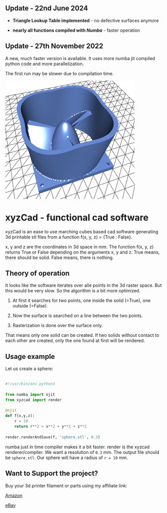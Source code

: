 ## Update - 22nd June 2024

- **Triangle Lookup Table implemented** - no defective surfaces anymore

- **nearly all functions compiled with _Numba_** - faster operation 

## Update - 27th November 2022

A new, much faster version is available. It uses more numba jit compiled python code and more parallelization.

The first run may be slower due to compilation time. 


![example image](demo.png)

# xyzCad - functional cad software

xyzCad is an ease to use marching cubes based cad software generating 3d printable stl files from a function f(x, y, z) = {True : False}.

x, y and z are the coordinates in 3d space in mm. The function f(x, y, z) returns True or False depending on the arguments x, y and z. True means, there should be solid. False means, there is nothing.

## Theory of operation

It looks like the software iterates over alle points in the 3d raster space. But this would be very slow. So the algorithm is a bit more optimized.

1. At first it searches for two points, one inside the solid (=True), one outside (=False).

2. Now the surface is searched on a line between the two points.

3. Rasterization is done over the surface only.

That means only one solid can be created. If two solids without contact to each other are created, only the one found at first will be rendered.

## Usage example

Let us create a sphere:

```python

#!/usr/bin/env python3

from numba import njit
from xyzcad import render

@njit
def f(x,y,z):
    r = 10
    return r**2 > x**2 + y**2 + z**2

render.renderAndSave(f, 'sphere.stl', 0.3)
```

numba just in time compiler makes it a bit faster. render is the xyzcad renderer/compiler. We want a resolution of ``0.3`` mm. The output file should be ``sphere.stl``. Our sphere will have a radius of ``r = 10`` mm. 

## Want to Support the project?

Buy your 3d printer filament or parts using my affiliate link:

[Amazon](https://amzn.to/3cj8bTB)

[eBay](https://ebay.us/JyX6h0)



